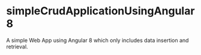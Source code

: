 # simpleCrudApplicationUsingAngular8
A simple Web App using Angular 8 which only includes data insertion and retrieval.
